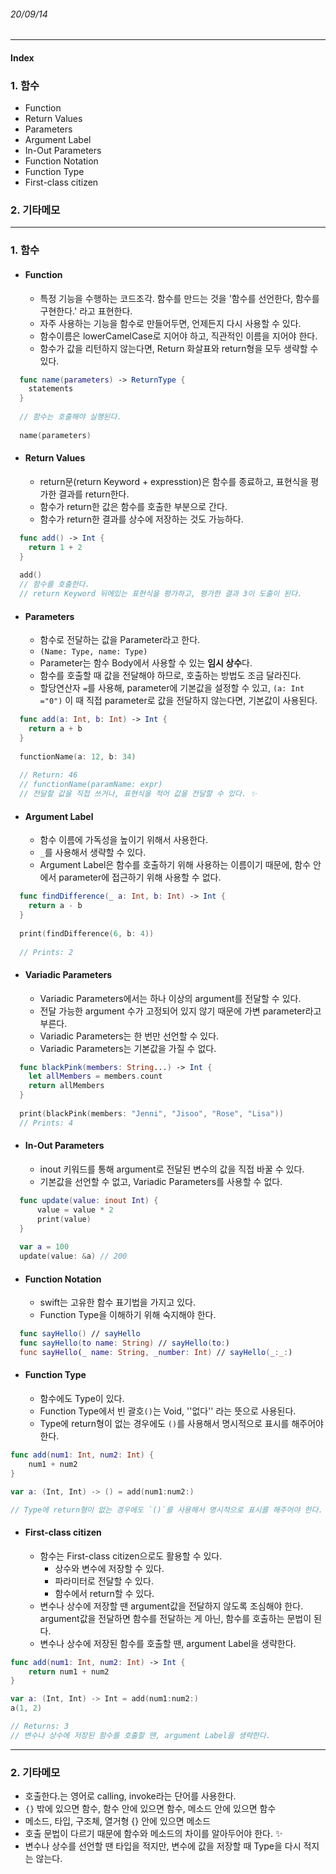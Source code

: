 ###### 20/09/14

------



#### Index

### **1.  함수**

-  Function
-  Return Values
-  Parameters
-  Argument Label
-  In-Out Parameters
-  Function Notation
-   Function Type
-  First-class citizen



### **2.  기타메모**



------



### **1.  함수**

- #### Function

  - 특정 기능을 수행하는 코드조각. 함수를 만드는 것을 '함수를 선언한다, 함수를 구현한다.' 라고 표현한다.
  - 자주 사용하는 기능을 함수로 만들어두면, 언제든지 다시 사용할 수 있다.
  - 함수이름은 lowerCamelCase로 지어야 하고, 직관적인 이름을 지어야 한다.
  - 함수가 값을 리턴하지 않는다면, Return 화살표와 return형을 모두 생략할 수 있다.


```swift
  func name(parameters) -> ReturnType {
    statements
  }
  
  // 함수는 호출해야 실행된다.
  
  name(parameters)
```




- #### Return Values

  - return문(return Keyword + expresstion)은 함수를 종료하고, 표현식을 평가한 결과를 return한다.
  - 함수가 return한 값은 함수를 호출한 부분으로 간다.
  - 함수가 return한 결과를 상수에 저장하는 것도 가능하다.


```swift
  func add() -> Int {
  	return 1 + 2 
  }
  
  add()
  // 함수를 호출한다.
  // return Keyword 뒤에있는 표현식을 평가하고, 평가한 결과 3이 도출이 된다.
```




- #### Parameters

  - 함수로 전달하는 값을 Parameter라고 한다.
  - `(Name: Type, name: Type)`
  - Parameter는 함수 Body에서 사용할 수 있는 **임시 상수**다.
  - 함수를 호출할 때 값을 전달해야 하므로, 호출하는 방법도 조금 달라진다.
  - 할당연산자 `=`를 사용해, parameter에 기본값을 설정할 수 있고,  `(a: Int ="0")` 이 때 직접 parameter로 값을 전달하지 않는다면, 기본값이 사용된다.


```swift
  func add(a: Int, b: Int) -> Int {
  	return a + b
  }
  
  functionName(a: 12, b: 34)
  
  // Return: 46
  // functionName(paramName: expr)
  // 전달할 값을 직접 쓰거나, 표현식을 적어 값을 전달할 수 있다. ✨
```




- #### Argument Label

  - 함수 이름에 가독성을 높이기 위해서 사용한다.
  - `_`를 사용해서 생략할 수 있다.
  - Argument Label은 함수를 호출하기 위해 사용하는 이름이기 때문에, 함수 안에서 parameter에 접근하기 위해 사용할 수 없다.


```swift
  func findDifference(_ a: Int, b: Int) -> Int {
    return a - b
  }
  
  print(findDifference(6, b: 4))
  
  // Prints: 2
```



- #### Variadic Parameters

  - Variadic Parameters에서는 하나 이상의 argument를 전달할 수 있다.
  - 전달 가능한 argument 수가 고정되어 있지 않기 때문에 가변 parameter라고 부른다.
  - Variadic Parameters는 한 번만 선언할 수 있다.
  - Variadic Parameters는 기본값을 가질 수 없다.


```swift
  func blackPink(members: String...) -> Int {
    let allMembers = members.count
    return allMembers
  }
  
  print(blackPink(members: "Jenni", "Jisoo", "Rose", "Lisa"))
  // Prints: 4
```



- #### In-Out Parameters

  - inout 키워드를 통해 argument로 전달된 변수의 값을 직접 바꿀 수 있다.
  - 기본값을 선언할 수 없고, Variadic Parameters를 사용할 수 없다.


```swift
  func update(value: inout Int) {
      value = value * 2
      print(value)
  }
  
  var a = 100
  update(value: &a) // 200
```

  

- #### Function Notation

  - swift는 고유한 함수 표기법을 가지고 있다.
  - Function Type을 이해하기 위해 숙지해야 한다.


```swift
  func sayHello() // sayHello
  func sayHello(to name: String) // sayHello(to:)
  func sayHello(_ name: String, _number: Int) // sayHello(_:_:)
```

   

- #### Function Type

  - 함수에도 Type이 있다.
  - Function Type에서 빈 괄호`()`는 Void, ''없다'' 라는 뜻으로 사용된다.
  - Type에 return형이 없는 경우에도 `()`를 사용해서 명시적으로 표시를 해주어야 한다.


```swift
func add(num1: Int, num2: Int) {
    num1 + num2
}

var a: (Int, Int) -> () = add(num1:num2:)

// Type에 return형이 없는 경우에도 `()`를 사용해서 명시적으로 표시를 해주어야 한다. 
```

  

- #### First-class citizen

  - 함수는 First-class citizen으로도 활용할 수 있다.
    - 상수와 변수에 저장할 수 있다.
    - 파라미터로 전달할 수 있다.
    - 함수에서 return할 수 있다.
  - 변수나 상수에 저장할 땐 argument값을 전달하지 않도록 조심해야 한다. argument값을 전달하면 함수를 전달하는 게 아닌, 함수를 호출하는 문법이 된다.
  - 변수나 상수에 저장된 함수를 호출할 땐, argument Label을 생략한다.

```swift
func add(num1: Int, num2: Int) -> Int {
    return num1 + num2
}

var a: (Int, Int) -> Int = add(num1:num2:)
a(1, 2)

// Returns: 3
// 변수나 상수에 저장된 함수를 호출할 땐, argument Label을 생략한다.
```



------



### **2.  기타메모**

- 호출한다.는 영어로 calling, invoke라는 단어를 사용한다. 
- `{}` 밖에 있으면 함수, 함수 안에 있으면 함수, 메소드 안에 있으면 함수
- 메소드, 타입, 구조체, 열거형 {} 안에 있으면 메소드
- 호출 문법이 다르기 때문에 함수와 메소드의 차이를 알아두어야 한다. ✨
- 변수나 상수를 선언할 땐 타입을 적지만, 변수에 값을 저장할 때 Type을 다시 적지는 않는다.
